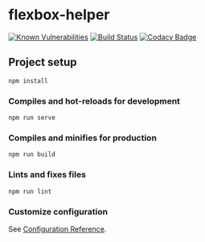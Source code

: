 # flexbox-helper
[![Known Vulnerabilities](https://snyk.io/test/github/zinge/flexboxHelper/badge.svg)](https://snyk.io/test/github/zinge/flexboxHelper)
[![Build Status](https://travis-ci.org/zinge/flexbox-helper.svg?branch=master)](https://travis-ci.org/zinge/flexbox-helper)
[![Codacy Badge](https://api.codacy.com/project/badge/Grade/59c6461e7bf54431b3cbaebd6f34999d)](https://www.codacy.com/app/s.a.zingelshuher/flexboxHelper?utm_source=github.com&amp;utm_medium=referral&amp;utm_content=zinge/flexboxHelper&amp;utm_campaign=Badge_Grade)

## Project setup
```
npm install
```

### Compiles and hot-reloads for development
```
npm run serve
```

### Compiles and minifies for production
```
npm run build
```

### Lints and fixes files
```
npm run lint
```

### Customize configuration
See [Configuration Reference](https://cli.vuejs.org/config/).
